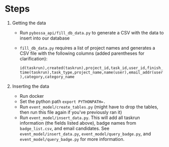 # Steps 

1. Getting the data
   - Run `pybossa_api/fill_db_data.py` to generate a CSV with the data to insert into our database
   - `fill_db_data.py` requires a list of project names and generates a CSV file with the following columns (added parentheses for clarification): 
      
      `id(taskrun),created(taskrun),project_id,task_id,user_id,finish_time(taskrun),task_type,project_name,name(user),email_addr(user),category,category_name`

      
2. Inserting the data
   - Run docker
   - Set the python path 
   `export PYTHONPATH=.`
   - Run `event_model/create_tables.py` (might have to drop the tables, then run this file again if you've previously ran it)
   - Run `event_model/insert_data.py`. This will add all taskrun information (the fields listed above), badge names from `badge_list.csv`, and email candidates. See `event_model/insert_data.py`, `event_model/query_badge.py`, and `event_model/query_badge.py` for more information. 


